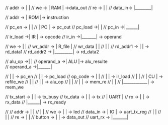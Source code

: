 

//       addr   -> |        |
//       we     -> |  RAM   | ->data_out
//       re     -> |        |
//       data_in-> |________|

//          addr -> |  ROM  |-> instruction

//    pc_en  -> |      | 
//              | PC   | -> pc_out
//    pc_load ->|      |
//    pc_in   ->|______|

//  ir_load ->|  IR   | -> opcode
//  ir_in   ->|_______| -> operand

//      we       -> |         |
//      wr_addr  -> | R_file  |
//      wr_data     |         |
//                  |         |
//      rd_addr1 -> |         | -> rd_data1
//      rd_addr2 -> |_________| -> rd_data2

//                       alu_op     ->|      |
//                       operand_a  ->| ALU  |-> alu_resulte     
//                       operand_a  ->|______|

//                        |            | -> pc_en
//                        |            | -> pc_load
//     op_code ->         |            | 
//                        |            | -> ir_load
//                        |            |
//                        |     CU     | -> refile_we
//                        |            |
//                        |            | -> alu_op
//                        |            |
//                        |            | -> mem_re
//                        |            |
//                        |____________| -> mem_we

//   tx_start   -> |      | -> tx_busy
//   tx_data    -> |      | -> tx
//                 | UART |
//   rx         -> |      | -> rx_data
//                 |______| -> rx_ready

//
//    addr   -> |       |
//              |       |
//    we     -> |       | -> led 
//   data_in -> | IO    | -> uart_tx_reg
//              |       |
//              |       |
//   re      -> |       |
//   button  -> |       | -> data_out
//  uart_rx  -> |_______|


